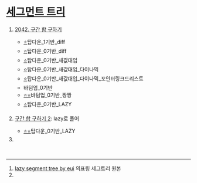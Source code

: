 # [세그먼트 트리](https://github.com/Jinsun-Lee/Algorithm-template/discussions/64)
1. [2042. 구간 합 구하기](https://www.acmicpc.net/problem/2042)
    - [⭐](https://github.com/Jinsun-Lee/Algorithm-template/blob/master/Z26_segmentTree/1_2042_%ED%83%91%EB%8B%A4%EC%9A%B4_1%EA%B8%B0%EB%B0%98_diff.cpp)탑다운_1기반_diff  
    - [⭐](https://github.com/Jinsun-Lee/Algorithm-template/blob/master/Z26_segmentTree/2_2042_%ED%83%91%EB%8B%A4%EC%9A%B4_0%EA%B8%B0%EB%B0%98_diff.cpp)탑다운_0기반_diff
    - [⭐](https://github.com/Jinsun-Lee/Algorithm-template/blob/master/Z26_segmentTree/3_2042_%ED%83%91%EB%8B%A4%EC%9A%B4_0%EA%B8%B0%EB%B0%98_%EC%83%88%EA%B0%92%EB%8C%80%EC%9E%85.cpp)탑다운_0기반_새값대입
    - [⭐](https://github.com/Jinsun-Lee/Algorithm-template/blob/master/Z26_segmentTree/4_2042_%ED%83%91%EB%8B%A4%EC%9A%B4_0%EA%B8%B0%EB%B0%98_%EC%83%88%EA%B0%92%EB%8C%80%EC%9E%85_%EB%8B%A4%EC%9D%B4%EB%82%98%EB%AF%B9.cpp)탑다운_0기반_새값대입_다이나믹
    - [⭐](https://github.com/Jinsun-Lee/Algorithm-template/blob/master/Z26_segmentTree/5_2042_%ED%83%91%EB%8B%A4%EC%9A%B4_0%EA%B8%B0%EB%B0%98_%EC%83%88%EA%B0%92%EB%8C%80%EC%9E%85_%EB%8B%A4%EC%9D%B4%EB%82%98%EB%AF%B9_%ED%8F%AC%EC%9D%B8%ED%84%B0%EB%A7%81%ED%81%AC%EB%93%9C%EB%A6%AC%EC%8A%A4%ED%8A%B8.cpp)탑다운_0기반_새값대입_다이나믹_포인터링크드리스트
    - [](https://github.com/Jinsun-Lee/Algorithm-template/blob/master/Z26_segmentTree/6_2042_%EB%B0%94%ED%85%80%EC%97%85_0%EA%B8%B0%EB%B0%98.cpp)바텀업_0기반
    - [⭐⭐](https://github.com/Jinsun-Lee/Algorithm-template/blob/master/Z26_segmentTree/7_2042_%EB%B0%94%ED%85%80%EC%97%85_0%EA%B8%B0%EB%B0%98_%EA%B0%84%EB%8B%A8.cpp)바텀업_0기반_짱짱
    - [⭐](https://github.com/Jinsun-Lee/Algorithm-template/blob/master/Z26_segmentTree/8_2042_%ED%83%91%EB%8B%A4%EC%9A%B4_0%EA%B8%B0%EB%B0%98_LAZY.cpp)탑다운_0기반_LAZY


2. [구간 합 구하기 2](https://www.acmicpc.net/problem/10999): lazy로 풀어
    - [⭐⭐](https://github.com/Jinsun-Lee/Algorithm-template/blob/master/Z26_segmentTree/9_10999_%ED%83%91%EB%8B%A4%EC%9A%B4_0%EA%B8%B0%EB%B0%98_LAZY.cpp)탑다운_0기반_LAZY

3. 





<br>

---
 
1. [lazy segment tree by eui](https://github.com/Jinsun-Lee/private_algorithm/blob/master/xxx/segmentTree_lazy.cpp) 의표링 세그트리 원본
2. 